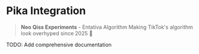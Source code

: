 # Pika Integration

> **Neo Qiss Experiments** - Entativa Algorithm
> Making TikTok's algorithm look overhyped since 2025 🚀

TODO: Add comprehensive documentation
